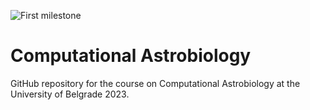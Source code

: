 ![First milestone](https://img.shields.io/badge/MASS%201th%20generation-first%20mileston-brightgreen)

# Computational Astrobiology
GitHub repository for the course on Computational Astrobiology at the University of Belgrade 2023.
